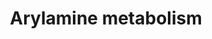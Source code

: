 ---
annotations:
- id: PW:0001232
  parent: classic metabolic pathway
  type: Pathway Ontology
  value: arylamine metabolic pathway
authors:
- MaintBot
- Mkutmon
description: ''
last-edited: 2019-08-16
organisms:
- Equus caballus
redirect_from:
- /index.php/Pathway:WP1211
- /instance/WP1211
- /instance/WP1211_r106095
revision: r106095
schema-jsonld:
- '@context': https://schema.org/
  '@id': https://wikipathways.github.io/pathways/WP1211.html
  '@type': Dataset
  creator:
    '@type': Organization
    name: WikiPathways
  description: ''
  keywords:
  - Acetyl-CoA
  - Coenzyme A
  - N-Acetylarylamine
  - XP_001487907.1
  - XP_001493936.1
  - XP_001502088.1
  license: CC0
  name: Arylamine metabolism
seo: CreativeWork
title: Arylamine metabolism
wpid: WP1211
---